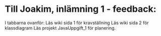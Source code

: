 # Till Joakim, inlämning 1 - feedback: 

I tabbarna ovanför: 
Läs wiki sida 1 för kravställning
Läs wiki sida 2 för klassdiagram
Läs projekt JavaUppgift_1 för planering. 
 
